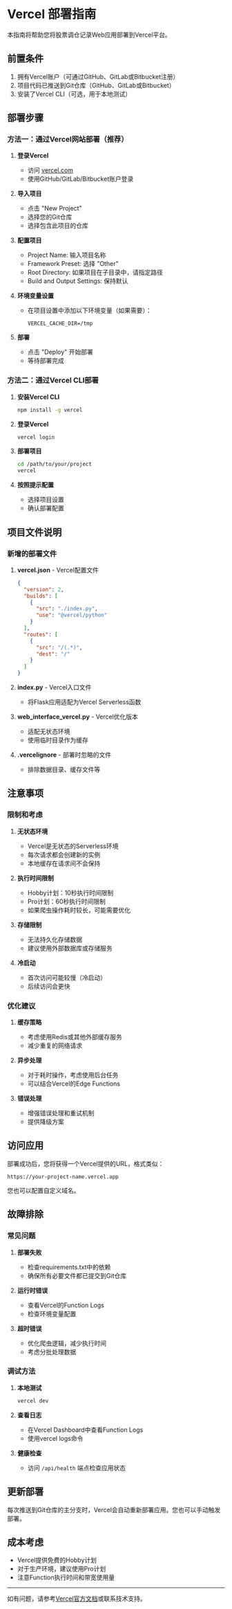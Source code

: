 # Vercel 部署指南

本指南将帮助您将股票调仓记录Web应用部署到Vercel平台。

## 前置条件

1. 拥有Vercel账户（可通过GitHub、GitLab或Bitbucket注册）
2. 项目代码已推送到Git仓库（GitHub、GitLab或Bitbucket）
3. 安装了Vercel CLI（可选，用于本地测试）

## 部署步骤

### 方法一：通过Vercel网站部署（推荐）

1. **登录Vercel**
   - 访问 [vercel.com](https://vercel.com)
   - 使用GitHub/GitLab/Bitbucket账户登录

2. **导入项目**
   - 点击 "New Project"
   - 选择您的Git仓库
   - 选择包含此项目的仓库

3. **配置项目**
   - Project Name: 输入项目名称
   - Framework Preset: 选择 "Other"
   - Root Directory: 如果项目在子目录中，请指定路径
   - Build and Output Settings: 保持默认

4. **环境变量设置**
   - 在项目设置中添加以下环境变量（如果需要）：
     ```
     VERCEL_CACHE_DIR=/tmp
     ```

5. **部署**
   - 点击 "Deploy" 开始部署
   - 等待部署完成

### 方法二：通过Vercel CLI部署

1. **安装Vercel CLI**
   ```bash
   npm install -g vercel
   ```

2. **登录Vercel**
   ```bash
   vercel login
   ```

3. **部署项目**
   ```bash
   cd /path/to/your/project
   vercel
   ```

4. **按照提示配置**
   - 选择项目设置
   - 确认部署配置

## 项目文件说明

### 新增的部署文件

1. **vercel.json** - Vercel配置文件
   ```json
   {
     "version": 2,
     "builds": [
       {
         "src": "./index.py",
         "use": "@vercel/python"
       }
     ],
     "routes": [
       {
         "src": "/(.*)",
         "dest": "/"
       }
     ]
   }
   ```

2. **index.py** - Vercel入口文件
   - 将Flask应用适配为Vercel Serverless函数

3. **web_interface_vercel.py** - Vercel优化版本
   - 适配无状态环境
   - 使用临时目录作为缓存

4. **.vercelignore** - 部署时忽略的文件
   - 排除数据目录、缓存文件等

## 注意事项

### 限制和考虑

1. **无状态环境**
   - Vercel是无状态的Serverless环境
   - 每次请求都会创建新的实例
   - 本地缓存在请求间不会保持

2. **执行时间限制**
   - Hobby计划：10秒执行时间限制
   - Pro计划：60秒执行时间限制
   - 如果爬虫操作耗时较长，可能需要优化

3. **存储限制**
   - 无法持久化存储数据
   - 建议使用外部数据库或存储服务

4. **冷启动**
   - 首次访问可能较慢（冷启动）
   - 后续访问会更快

### 优化建议

1. **缓存策略**
   - 考虑使用Redis或其他外部缓存服务
   - 减少重复的网络请求

2. **异步处理**
   - 对于耗时操作，考虑使用后台任务
   - 可以结合Vercel的Edge Functions

3. **错误处理**
   - 增强错误处理和重试机制
   - 提供降级方案

## 访问应用

部署成功后，您将获得一个Vercel提供的URL，格式类似：
```
https://your-project-name.vercel.app
```

您也可以配置自定义域名。

## 故障排除

### 常见问题

1. **部署失败**
   - 检查requirements.txt中的依赖
   - 确保所有必要文件都已提交到Git仓库

2. **运行时错误**
   - 查看Vercel的Function Logs
   - 检查环境变量配置

3. **超时错误**
   - 优化爬虫逻辑，减少执行时间
   - 考虑分批处理数据

### 调试方法

1. **本地测试**
   ```bash
   vercel dev
   ```

2. **查看日志**
   - 在Vercel Dashboard中查看Function Logs
   - 使用vercel logs命令

3. **健康检查**
   - 访问 `/api/health` 端点检查应用状态

## 更新部署

每次推送到Git仓库的主分支时，Vercel会自动重新部署应用。您也可以手动触发部署。

## 成本考虑

- Vercel提供免费的Hobby计划
- 对于生产环境，建议使用Pro计划
- 注意Function执行时间和带宽使用量

---

如有问题，请参考[Vercel官方文档](https://vercel.com/docs)或联系技术支持。